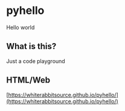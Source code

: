 # pyhello
Hello world

## What is this?

Just a code playground

## HTML/Web

[https://whiterabbitsource.github.io/pyhello/](https://whiterabbitsource.github.io/pyhello/)
